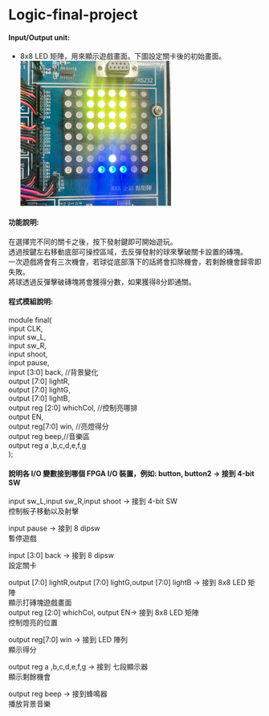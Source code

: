 # Logic-final-project
  
#### Input/Output unit:<br>
* 8x8 LED 矩陣，用來顯示遊戲畫面。下圖設定關卡後的初始畫面。<br>
<img src="https://github.com/Yi92522/Logic-final-project/blob/7220fed44bfaa38b179c2b89b793ae76f066fc45/logic%20image/IMG_2353.jpg" width="300"/><br>
  
  
#### 功能說明:<br>  
在選擇完不同的關卡之後，按下發射鍵即可開始遊玩。  
透過按鍵左右移動底部可操控區域，去反彈發射的球來擊破關卡設置的磚塊。  
一次遊戲將會有三次機會，若球從底部落下的話將會扣除機會，若剩餘機會歸零即失敗。  
將球透過反彈擊破磚塊將會獲得分數，如果獲得8分即通關。  

#### 程式模組說明:<br>  
module final(  
					 input CLK,     
					 input sw_L,  
					 input sw_R,  
					 input shoot,  
					 input pause,  
					 input [3:0] back,    //背景變化  
					 output [7:0] lightR,  
					 output [7:0] lightG,  
					 output [7:0] lightB,  
					 output reg [2:0] whichCol,  //控制亮哪排  
					 output EN,  
					 output reg[7:0] win,  //亮燈得分  
                output reg beep,//音樂區  
                output reg a ,b,c,d,e,f,g  
);  

#### 說明各 I/O 變數接到哪個 FPGA I/O 裝置，例如: button, button2 -> 接到 4-bit SW<br>  
  
input sw_L,input sw_R,input shoot -> 接到 4-bit SW  
控制板子移動以及射擊  
  
input pause -> 接到 8 dipsw  
暫停遊戲  

input [3:0] back -> 接到 8 dipsw  
設定關卡  
  
output [7:0] lightR,output [7:0] lightG,output [7:0] lightB -> 接到 8x8 LED 矩陣  
顯示打磚塊遊戲畫面  
output reg [2:0] whichCol, output EN-> 接到 8x8 LED 矩陣  
控制燈亮的位置    
  
output reg[7:0] win -> 接到 LED 陣列  
顯示得分  
  
output reg a ,b,c,d,e,f,g -> 接到 七段顯示器  
顯示剩餘機會  
  
output reg beep -> 接到蜂鳴器  
播放背景音樂  

